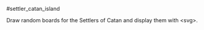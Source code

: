 #settler_catan_island

Draw random boards for the Settlers of Catan and display them with \<svg\>.


